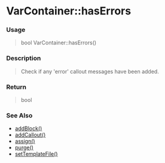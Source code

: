 
# VarContainer::hasErrors 

### Usage

> bool VarContainer::hasErrors()

### Description

> Check if any 'error' callout messages have been added.



### Return
> bool 
### See Also

* [addBlock()](addblock.md)
* [addCallout()](addcallout.md)
* [assign()](assign.md)
* [purge()](purge.md)
* [setTemplateFile()](settemplatefile.md)


